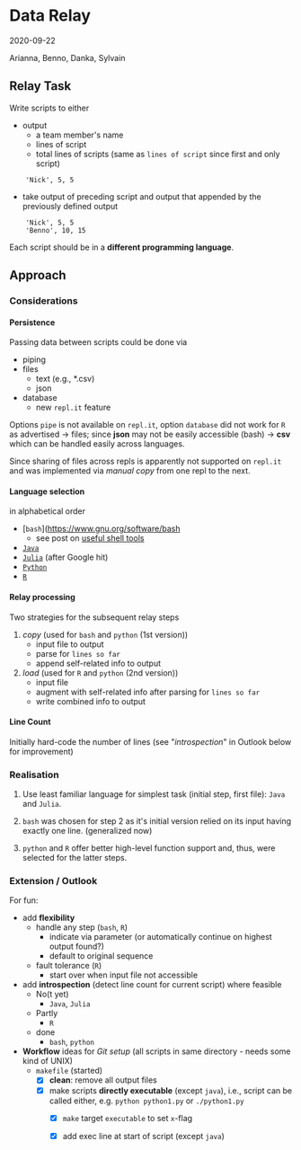 # Data Relay
2020-09-22

Arianna, Benno, Danka, Sylvain

## Relay Task
Write scripts to either

- output 
    - a team member's name
    - lines of script
    - total lines of scripts (same as `lines of script` since first and only script)
```
    'Nick', 5, 5
```
- take output of preceding script and output that appended by the previously defined output
```
    'Nick', 5, 5
    'Benno', 10, 15
```

Each script should be in a **different programming language**. 

## Approach
### Considerations

#### Persistence

Passing data between scripts could be done via

- piping
- files
    - text (e.g., *.csv)
    - json
- database
    - new `repl.it` feature

Options `pipe` is not available on `repl.it`, option `database` did not work for `R` as advertised -> files; since **json** may not be easily accessible (bash) -> **csv** which can be handled easily across languages.

Since sharing of files across repls is apparently not supported on `repl.it` and was implemented via *manual copy* from one repl to the next.

#### Language selection
in alphabetical order
- [`bash`](https://www.gnu.org/software/bash
    - see post on [useful shell tools](https://www.johndcook.com/blog/2019/08/30/cut-sort-awk/)
- [`Java`](https://www.java.com/)
- [`Julia`](https://julialang.org/) (after Google hit)
- [`Python`](https://www.python.org/)
- [`R`](https://www.r-project.org)

#### Relay processing

Two strategies for the subsequent relay steps 

1. *copy* (used for `bash` and `python` (1st version))
    - input file to output 
    - parse for `lines so far`
    - append self-related info to output
2. *load* (used for `R` and `python` (2nd version))
    - input file
    - augment with self-related info after parsing for `lines so far`
    - write combined info to output
    
#### Line Count
Initially hard-code the number of lines (see "*introspection*" in Outlook below for improvement)

### Realisation
1. Use least familiar language for simplest task (initial step, first file): `Java` and `Julia`.

2. `bash` was chosen for step 2 as it's initial version relied on its input having exactly one line. (generalized now)

3. `python` and `R` offer better high-level function support and, thus, were selected for the latter steps.

### Extension / Outlook
For fun: 

- add **flexibility**
    - handle any step (`bash`, `R`)
        - indicate via parameter (or automatically continue on highest output found?)
        - default to original sequence
    - fault tolerance (`R`)
        - start over when input file not accessible
- add **introspection** (detect line count for current script) where feasible
    - No(t yet)
        - `Java`, `Julia`
    - Partly
        - `R`
    - done
        - `bash`, `python`
- **Workflow** ideas for *Git setup* (all scripts in same directory - needs some kind of UNIX)
    - `makefile` (started)
        - [x] **clean**: remove all output files
        - [x] make scripts **directly executable** (except `java`), i.e., script can be called either, e.g. `python python1.py` or `./python1.py`
            - [x] `make` target `executable` to set `x`-flag
            - [x] add exec line at start of script (except `java`)
        
